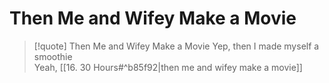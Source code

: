 # Then Me and Wifey Make a Movie

> [!quote] Then Me and Wifey Make a Movie
Yep, then I made myself a smoothie  
Yeah, [[16. 30 Hours#^b85f92|then me and wifey make a movie]]  

